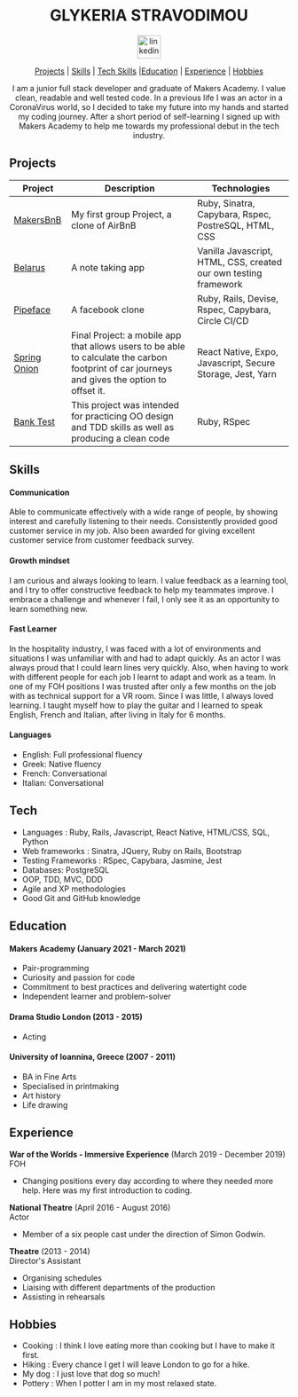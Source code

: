 <div align='center'>

# GLYKERIA STRAVODIMOU

<a href='https://www.linkedin.com/in/glykeria-stravodimou-0ab199209/'>
<img src="https://www.iconfinder.com/data/icons/free-social-icons/67/linkedin_circle_color-512.png" alt="linkedin" hspace="50" height="42" width="42"></a>

[Projects](#projects) | [Skills](#skills) | [Tech Skills](#tech) |[Education](#education) | [Experience](#experience) | [Hobbies](#hobbies)

I am a junior full stack developer and graduate of Makers Academy. I value clean, readable and well tested code. In a previous life I was an actor in a CoronaVirus world, so I decided to take my future into my hands and started my coding journey. After a short period of self-learning I signed up with Makers Academy to help me towards my professional debut in the tech industry.

</div>

## Projects

| Project                                                              | Description                                                                                                                                   | Technologies                                                     |
| -------------------------------------------------------------------- | --------------------------------------------------------------------------------------------------------------------------------------------- | ---------------------------------------------------------------- |
| [MakersBnB](https://github.com/GlykeriaStr/MakersBnB)                | My first group Project, a clone of AirBnB                                                                                                     | Ruby, Sinatra, Capybara, Rspec, PostreSQL, HTML, CSS             |
| [Belarus](https://github.com/GlykeriaStr/belarus)                    | A note taking app                                                                                                                             | Vanilla Javascript, HTML, CSS, created our own testing framework |
| [Pipeface](https://github.com/GlykeriaStr/acebook--Pipeface-)        | A facebook clone                                                                                                                              | Ruby, Rails, Devise, Rspec, Capybara, Circle CI/CD               |
| [Spring Onion](https://github.com/GlykeriaStr/SmellsLikeGreenSpirit) | Final Project: a mobile app that allows users to be able to calculate the carbon footprint of car journeys and gives the option to offset it. | React Native, Expo, Javascript, Secure Storage, Jest, Yarn       |
| [Bank Test](https://github.com/GlykeriaStr/Bank_Tech_Test)           | This project was intended for practicing OO design and TDD skills as well as producing a clean code                                           | Ruby, RSpec                                                      |

## Skills

#### Communication

Able to communicate effectively with a wide range of people, by showing interest and carefully listening to their needs. Consistently provided good customer service in my job. Also been awarded for giving excellent customer service from customer feedback survey.

#### Growth mindset

I am curious and always looking to learn. I value feedback as a learning tool, and I try to offer constructive feedback to help my teammates improve. I embrace a challenge and whenever I fail, I only see it as an opportunity to learn something new.

#### Fast Learner

In the hospitality industry, I was faced with a lot of environments and situations I was unfamiliar with and had to adapt quickly.
As an actor I was always proud that I could learn lines very quickly. Also, when having to work with different people for each job I learnt to adapt and work as a team.
In one of my FOH positions I was trusted after only a few months on the job with as technical support for a VR room.
Since I was little, I always loved learning. I taught myself how to play the guitar and I learned to speak English, French and Italian, after living in Italy for 6 months.

#### Languages

- English: Full professional fluency
- Greek: Native fluency
- French: Conversational
- Italian: Conversational

## Tech

- Languages : Ruby, Rails, Javascript, React Native, HTML/CSS, SQL, Python
- Web frameworks : Sinatra, JQuery, Ruby on Rails, Bootstrap
- Testing Frameworks : RSpec, Capybara, Jasmine, Jest
- Databases: PostgreSQL
- OOP, TDD, MVC, DDD
- Agile and XP methodologies
- Good Git and GitHub knowledge

## Education

#### Makers Academy (January 2021 - March 2021)

- Pair-programming
- Curiosity and passion for code
- Commitment to best practices and delivering watertight code
- Independent learner and problem-solver

#### Drama Studio London (2013 - 2015)

- Acting

#### University of Ioannina, Greece (2007 - 2011)

- BA in Fine Arts
- Specialised in printmaking
- Art history
- Life drawing

## Experience

**War of the Worlds - Immersive Experience** (March 2019 - December 2019)  
FOH

- Changing positions every day according to where they needed more help. Here was my first introduction to coding.

**National Theatre** (April 2016 - August 2016)  
Actor

- Member of a six people cast under the direction of Simon Godwin.

**Theatre** (2013 - 2014)  
Director's Assistant

- Organising schedules
- Liaising with different departments of the production
- Assisting in rehearsals

## Hobbies

- Cooking : I think I love eating more than cooking but I have to make it first.
- Hiking : Every chance I get I will leave London to go for a hike.
- My dog : I just love that dog so much!
- Pottery : When I potter I am in my most relaxed state.
